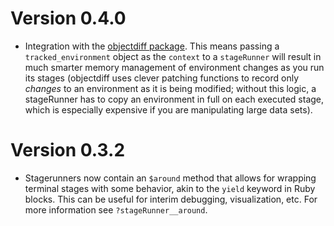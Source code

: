 # Version 0.4.0

* Integration with the [objectdiff package](http://github.com/robertzk/objectdiff).
  This means passing a `tracked_environment` object as the `context` to
  a `stageRunner` will result in much smarter memory management of environment
  changes as you run its stages (objectdiff uses clever patching functions to
  record only *changes* to an environment as it is being modified; without this
  logic, a stageRunner has to copy an environment in full on each executed
  stage, which is especially expensive if you are manipulating large data sets).

# Version 0.3.2

* Stagerunners now contain an `$around` method that allows for
  wrapping terminal stages with some behavior, akin to the
  `yield` keyword in Ruby blocks. This can be
  useful for interim debugging, visualization, etc. For more
  information see `?stageRunner__around`.

